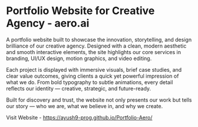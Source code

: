 # Portfolio Website for Creative Agency - aero.ai

A portfolio website built to showcase the innovation, storytelling, and design brilliance of our creative agency. Designed with a clean, modern aesthetic and smooth interactive elements, the site highlights our core services in branding, UI/UX design, motion graphics, and video editing.

Each project is displayed with immersive visuals, brief case studies, and clear value outcomes, giving clients a quick yet powerful impression of what we do. From bold typography to subtle animations, every detail reflects our identity — creative, strategic, and future-ready.

Built for discovery and trust, the website not only presents our work but tells our story — who we are, what we believe in, and why we create.

Visit Website - https://ayush9-prog.github.io/Portfolio-Aero/
